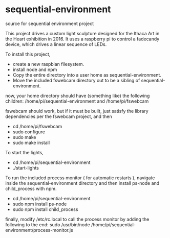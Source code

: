 # sequential-environment
source for sequential environment project

This project drives a custom light sculpture designed for the Ithaca Art in the Heart exhibition in 2016.  It uses a raspberry pi to control a fadecandy device, which drives a linear sequence of LEDs.

To install this project, 
* create a new raspbian filesystem.  
* install node and npm
* Copy the entire directory into a user home as sequential-environment.
* Move the included fswebcam directory out to be a sibling of sequential-environment.

now, your home directory should have (something like) the following children:
/home/pi/sequential-environment
and
/home/pi/fswebcam

fswebcam should work, but if it must be built, just satisfy the library dependencies per the fswebcam project, and then

* cd /home/pi/fswebcam
* sudo configure
* sudo make
* sudo make install 

To start the lights, 
* cd /home/pi/sequential-environment
* ./start-lights

To run the included process monitor ( for automatic restarts ), navigate inside the sequential-environment directory and then install ps-node and child_process with npm.  

* cd /home/pi/sequential-environment
* sudo npm install ps-node
* sudo npm install child_process

finally, modify /etc/rc.local to call the process monitor by adding the following to the end:
sudo /usr/bin/node /home/pi/sequential-environment/process-monitor.js
